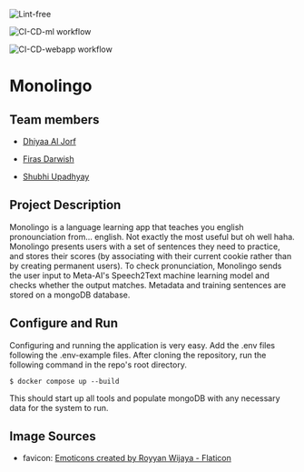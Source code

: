 ![Lint-free](https://github.com/nyu-software-engineering/containerized-app-exercise/actions/workflows/lint.yml/badge.svg)

![CI-CD-ml workflow](https://github.com/software-students-spring2024/4-containerized-app-exercise-team-fizzbuzz-2/actions/workflows/CI-CD-ml.yml/badge.svg)

![CI-CD-webapp workflow](https://github.com/software-students-spring2024/4-containerized-app-exercise-team-fizzbuzz-2/actions/workflows/CI-CD-webapp.yml/badge.svg)

# Monolingo

## Team members

- [Dhiyaa Al Jorf](https://github.com/DoodyShark)

- [Firas Darwish](https://github.com/FirasBDarwish)

- [Shubhi Upadhyay](https://github.com/shubhiupa19)

## Project Description

Monolingo is a language learning app that teaches you english pronounciation from... english. Not exactly the most useful but oh well haha. Monolingo presents users with a set of sentences they need to practice, and stores their scores (by associating with their current cookie rather than by creating permanent users). To check pronunciation, Monolingo sends the user input to Meta-AI's Speech2Text machine learning model and checks whether the output matches. Metadata and training sentences are stored on a mongoDB database.

## Configure and Run

Configuring and running the application is very easy. Add the .env files following the .env-example files. After cloning the repository, run the following command in the repo's root directory.

```console
$ docker compose up --build
```

This should start up all tools and populate mongoDB with any necessary data for the system to run.

## Image Sources

- favicon: [Emoticons created by Royyan Wijaya - Flaticon](https://www.flaticon.com/free-icons/emot)
